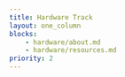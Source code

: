 ```yaml
---
title: Hardware Track
layout: one_column
blocks:
    - hardware/about.md
    - hardware/resources.md
priority: 2
---
```

